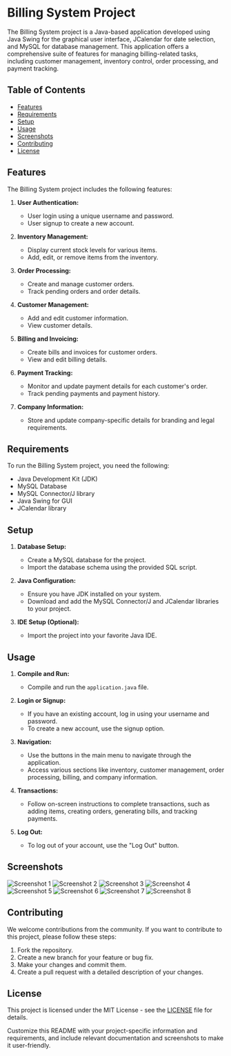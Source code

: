 # Billing System Project

The Billing System project is a Java-based application developed using Java Swing for the graphical user interface, JCalendar for date selection, and MySQL for database management. This application offers a comprehensive suite of features for managing billing-related tasks, including customer management, inventory control, order processing, and payment tracking.

## Table of Contents

- [Features](#features)
- [Requirements](#requirements)
- [Setup](#setup)
- [Usage](#usage)
- [Screenshots](#screenshots)
- [Contributing](#contributing)
- [License](#license)

## Features

The Billing System project includes the following features:

1. **User Authentication:**
   - User login using a unique username and password.
   - User signup to create a new account.

2. **Inventory Management:**
   - Display current stock levels for various items.
   - Add, edit, or remove items from the inventory.

3. **Order Processing:**
   - Create and manage customer orders.
   - Track pending orders and order details.

4. **Customer Management:**
   - Add and edit customer information.
   - View customer details.

5. **Billing and Invoicing:**
   - Create bills and invoices for customer orders.
   - View and edit billing details.

6. **Payment Tracking:**
   - Monitor and update payment details for each customer's order.
   - Track pending payments and payment history.

7. **Company Information:**
   - Store and update company-specific details for branding and legal requirements.

## Requirements

To run the Billing System project, you need the following:

- Java Development Kit (JDK)
- MySQL Database
- MySQL Connector/J library
- Java Swing for GUI
- JCalendar library

## Setup

1. **Database Setup:**

   - Create a MySQL database for the project.
   - Import the database schema using the provided SQL script.

2. **Java Configuration:**

   - Ensure you have JDK installed on your system.
   - Download and add the MySQL Connector/J and JCalendar libraries to your project.

3. **IDE Setup (Optional):**

   - Import the project into your favorite Java IDE.

## Usage

1. **Compile and Run:**

   - Compile and run the `application.java` file.

2. **Login or Signup:**

   - If you have an existing account, log in using your username and password.
   - To create a new account, use the signup option.

3. **Navigation:**

   - Use the buttons in the main menu to navigate through the application.
   - Access various sections like inventory, customer management, order processing, billing, and company information.

4. **Transactions:**

   - Follow on-screen instructions to complete transactions, such as adding items, creating orders, generating bills, and tracking payments.

5. **Log Out:**

   - To log out of your account, use the "Log Out" button.

## Screenshots

![Screenshot 1](screenshots/login.png)
![Screenshot 2](screenshots/homepage.png)
![Screenshot 3](screenshots/addcustomer.png)
![Screenshot 4](screenshots/addorder.png)
![Screenshot 5](screenshots/addbill.png)
![Screenshot 6](screenshots/viewcustomers.png)
![Screenshot 7](screenshots/vieworders.png)
![Screenshot 8](screenshots/viewbills.png)

## Contributing

We welcome contributions from the community. If you want to contribute to this project, please follow these steps:

1. Fork the repository.
2. Create a new branch for your feature or bug fix.
3. Make your changes and commit them.
4. Create a pull request with a detailed description of your changes.

## License

This project is licensed under the MIT License - see the [LICENSE](LICENSE) file for details.

Customize this README with your project-specific information and requirements, and include relevant documentation and screenshots to make it user-friendly.
